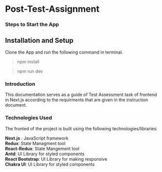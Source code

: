 # Post-Test-Assignment

### Steps to Start the App

  ## Installation and Setup

   
 Clone the App and run the following command in terminal. <br/>

 
 >npm install

 >npm run dev

 ### Introduction
This documentation serves as a guide of Test Assessment task of frontend in Next.js according to the requirments that are given in the instruction document.

### Technologies Used
The fronted of the project is built using the following technologies/libraries:

**Next.js** : JavaScript framework <br/>
**Redux**: State Managment tool <br/>
**React-Redux**: State Mangement tool <br/>
**Antd**: UI Library for styled components <br/>
**React Bootstrap**: UI Library for making responsive <br/>
**Chakra UI**: UI Library for styled components <br/>
